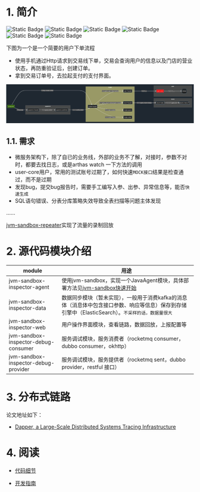# 1. 简介

![Static Badge](https://img.shields.io/badge/jvm_sandbox-1.4.0-blue)
![Static Badge](https://img.shields.io/badge/http--yellow)
![Static Badge](https://img.shields.io/badge/dubbo-3.0-red)
![Static Badge](https://img.shields.io/badge/jdbc--green)
![Static Badge](https://img.shields.io/badge/rocket-4.8.0-%23CC0033)
![Static Badge](https://img.shields.io/badge/TTL-2.10.2-%23660066)


下图为一个是一个简要的用户下单流程

- 使用手机通过Http请求到交易线下单，交易会查询用户的信息以及门店的营业状态，再防重验证后，创建订单。
- 拿到交易订单号，去拉起支付的支付界面。

![flow.png](doc%2Fimg%2Fflow.png)

## 1.1. 需求

- 微服务架构下，除了自已的业务线，外部的业务不了解，对接时，参数不对时，都要去找日志，或是arthas watch 一下方法的调用
- user-core用户，常用的测试账号过期了，如何快速`MOCK接口`结果是检查通过，而不是过期
- 发现bug，提交bug报告时，需要手工编写入参、出参、异常信息等，能否`快速生成`
- SQL语句错误、分表分库策略失效导致全表扫描等问题主体发现

……

[jvm-sandbox-repeater](https://github.com/alibaba/jvm-sandbox-repeater)实现了流量的录制回放

# 2. 源代码模块介绍

| module                               | 用途                                                                                                                   |
|--------------------------------------|----------------------------------------------------------------------------------------------------------------------|
| jvm-sandbox-inspector-agent          | 使用jvm-sandbox，实现一个JavaAgent模块，具体部署方法见[jvm-sandbox快速开始](https://github.com/alibaba/jvm-sandbox/wiki/USER-QUICK-START) |
| jvm-sandbox-inspector-data           | 数据同步模块（暂未实现），一般用于消费kafka的消息体（消息体中包含接口参数、响应等信息）保存到存储引擎中（ElasticSearch）。`不采样的话，数据量很大`                                  |
| jvm-sandbox-inspector-web            | 用户操作界面模块，查看链路，数据回放，上报配置等                                                                                             |
| jvm-sandbox-inspector-debug-consumer | 服务调试模块，服务消费者（rocketmq consumer，dubbo consumer，okhttp）                                                                |
| jvm-sandbox-inspector-debug-provider | 服务调试模块，服务提供者（rocketmq sent，dubbo provider，restful 接口）                                                                |

# 3. 分布式链路

论文地址如下：

- [ Dapper, a Large-Scale Distributed Systems Tracing Infrastructure](https://storage.googleapis.com/gweb-research2023-media/pubtools/pdf/36356.pdf  )

# 4. 阅读

- [代码细节](doc%2Fnotes.md)

- [开发指南](doc%2Fguide.md)
